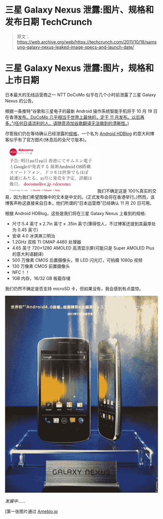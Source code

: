 # 三星 Galaxy Nexus 泄露:图片、规格和发布日期 TechCrunch

> 原文：<https://web.archive.org/web/https://techcrunch.com/2011/10/18/samsung-galaxy-nexus-leaked-image-specs-and-launch-date/>

# 三星 Galaxy Nexus 泄露:图片，规格和上市日期

日本最大的无线运营商之一 NTT DoCoMo 似乎在几个小时前泄露了三星 Galaxy Nexus 的公告。

根据一条推特“谷歌和三星电子的最新 Android 操作系统智能手机将于 10 月 19 日在香港[发布。DoCoMo 几乎相当于世界上最快的，定于 11 月发布。以后再多。”(任何日语流利的人，请随意添加谷歌翻译无法做到的清晰性。)](https://web.archive.org/web/20230205021011/https://techcrunch.com/2011/10/13/samsung-google-announce-ice-cream-sandwich-event-october-19-in-hong-kong/)

尽管我们仍在等待确认已经泄露的[规格](https://web.archive.org/web/20230205021011/https://techcrunch.com/2011/10/06/nexus-prime-details-leaked-new-name-verizon-exclusive/)，一个名为 [Android HDBlog](https://web.archive.org/web/20230205021011/http://android.hdblog.it/2011/10/18/galaxy-nexus-caratteristiche-tecniche-complete-e-immagine-reale/) 的意大利博客似乎有了官方图片(休息后的全尺寸版本)。

[![](img/7081e8dcf204e988a481967a0b4e5b5f.png "NTT docomo")](https://web.archive.org/web/20230205021011/https://techcrunch.com/wp-content/uploads/2011/10/screen-shot-2011-10-18-at-8-20-46-am.png) 我们不确定这是 100%真实的交易，因为我们希望图像中的文本是中文的。(正式发布会将在香港举行。)然而，该博客声称这直接来自日本，他们所谓的“日本运营商”已经确认 11 月 20 日可用。

根据 Android HDBlog，这些是我们将在三星 Galaxy Nexus 上看到的规格:

*   尺寸:5.4 英寸 x 2.7in 英寸 x .35in 英寸(薄得惊人，不过博客还提到其最厚处为 0.45 英寸)
*   安卓 4.0 冰淇淋三明治
*   1.2GHz 双核 TI OMAP 4460 处理器
*   4.65 英寸 720×1280 AMOLED 高清显示屏(可能只是 Super AMOLED Plus 的意大利语翻译)
*   500 万像素 CMOS 后置摄像头，带 LED 闪光灯，可拍摄 1080p 视频
*   130 万像素 CMOS 前置摄像头
*   NFC！！
*   1GB 内存，16/32 GB 板载存储

我们仍然不确定是否支持 microSD 卡，但如果没有，我会感到有点震惊。

[![](img/81233a847e4ae3cb8fdcc4f952a00ded.png "samsung-galaxy-nexus(official)")](https://web.archive.org/web/20230205021011/https://techcrunch.com/wp-content/uploads/2011/10/samsung-galaxy-nexusofficial.jpg)

*发展中……*

[第一张图片通过 [Ameblo.jp](https://web.archive.org/web/20230205021011/http://ameblo.jp/povtc/entry-11052000228.html)